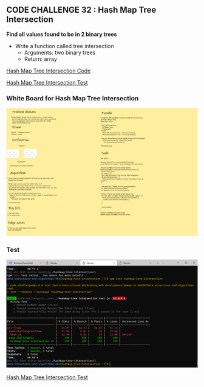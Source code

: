 ## **CODE CHALLENGE 32 : Hash Map Tree Intersection**

**Find all values found to be in 2 binary trees**

* Write a function called tree intersection
  * Arguments: two binary trees
  * Return: array


[Hash Map Tree Intersection Code](https://github.com/farahalwahaibi/data-structures-and-algorithms-401/blob/main/code-challenge32/hashmap-tree-intersection.js)

[Hash Map Tree Intersection Test](https://github.com/farahalwahaibi/data-structures-and-algorithms-401/blob/main/code-challenge32/__test__/hashmap-tree-intersection.test.js)



### **White Board for Hash Map Tree Intersection**

![white-board](1.png)



### **Test**

![test](2.PNG)

[Hash Map Tree Intersection Test](https://github.com/farahalwahaibi/data-structures-and-algorithms-401/blob/main/code-challenge32/__test__/hashmap-tree-intersection.test.js)